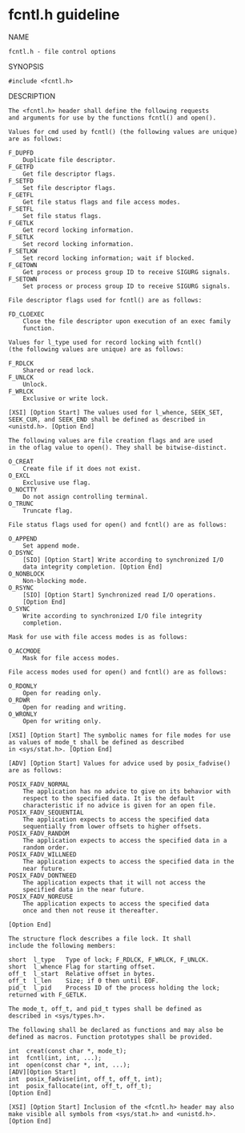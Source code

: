 # fcntl.h guideline

NAME

    fcntl.h - file control options

SYNOPSIS

    #include <fcntl.h>

DESCRIPTION

    The <fcntl.h> header shall define the following requests 
    and arguments for use by the functions fcntl() and open().

    Values for cmd used by fcntl() (the following values are unique) 
    are as follows:

    F_DUPFD
        Duplicate file descriptor.
    F_GETFD
        Get file descriptor flags.
    F_SETFD
        Set file descriptor flags.
    F_GETFL
        Get file status flags and file access modes.
    F_SETFL
        Set file status flags.
    F_GETLK
        Get record locking information.
    F_SETLK
        Set record locking information.
    F_SETLKW
        Set record locking information; wait if blocked.
    F_GETOWN
        Get process or process group ID to receive SIGURG signals.
    F_SETOWN
        Set process or process group ID to receive SIGURG signals.

    File descriptor flags used for fcntl() are as follows:

    FD_CLOEXEC
        Close the file descriptor upon execution of an exec family 
        function.

    Values for l_type used for record locking with fcntl() 
    (the following values are unique) are as follows:

    F_RDLCK
        Shared or read lock.
    F_UNLCK
        Unlock.
    F_WRLCK
        Exclusive or write lock.

    [XSI] [Option Start] The values used for l_whence, SEEK_SET, 
    SEEK_CUR, and SEEK_END shall be defined as described in 
    <unistd.h>. [Option End]

    The following values are file creation flags and are used 
    in the oflag value to open(). They shall be bitwise-distinct.

    O_CREAT
        Create file if it does not exist.
    O_EXCL
        Exclusive use flag.
    O_NOCTTY
        Do not assign controlling terminal.
    O_TRUNC
        Truncate flag.

    File status flags used for open() and fcntl() are as follows:

    O_APPEND
        Set append mode.
    O_DSYNC
        [SIO] [Option Start] Write according to synchronized I/O 
        data integrity completion. [Option End]
    O_NONBLOCK
        Non-blocking mode.
    O_RSYNC
        [SIO] [Option Start] Synchronized read I/O operations. 
        [Option End]
    O_SYNC
        Write according to synchronized I/O file integrity 
        completion.

    Mask for use with file access modes is as follows:

    O_ACCMODE
        Mask for file access modes.

    File access modes used for open() and fcntl() are as follows:

    O_RDONLY
        Open for reading only.
    O_RDWR
        Open for reading and writing.
    O_WRONLY
        Open for writing only.

    [XSI] [Option Start] The symbolic names for file modes for use 
    as values of mode_t shall be defined as described 
    in <sys/stat.h>. [Option End]

    [ADV] [Option Start] Values for advice used by posix_fadvise() 
    are as follows:

    POSIX_FADV_NORMAL
        The application has no advice to give on its behavior with 
        respect to the specified data. It is the default 
        characteristic if no advice is given for an open file.
    POSIX_FADV_SEQUENTIAL
        The application expects to access the specified data 
        sequentially from lower offsets to higher offsets.
    POSIX_FADV_RANDOM
        The application expects to access the specified data in a 
        random order.
    POSIX_FADV_WILLNEED
        The application expects to access the specified data in the
        near future.
    POSIX_FADV_DONTNEED
        The application expects that it will not access the 
        specified data in the near future.
    POSIX_FADV_NOREUSE
        The application expects to access the specified data 
        once and then not reuse it thereafter.

    [Option End]

    The structure flock describes a file lock. It shall 
    include the following members:

    short  l_type   Type of lock; F_RDLCK, F_WRLCK, F_UNLCK. 
    short  l_whence Flag for starting offset. 
    off_t  l_start  Relative offset in bytes. 
    off_t  l_len    Size; if 0 then until EOF. 
    pid_t  l_pid    Process ID of the process holding the lock; 
    returned with F_GETLK. 

    The mode_t, off_t, and pid_t types shall be defined as 
    described in <sys/types.h>.

    The following shall be declared as functions and may also be 
    defined as macros. Function prototypes shall be provided.

    int  creat(const char *, mode_t);
    int  fcntl(int, int, ...);
    int  open(const char *, int, ...);
    [ADV][Option Start]
    int  posix_fadvise(int, off_t, off_t, int);
    int  posix_fallocate(int, off_t, off_t);
    [Option End]

    [XSI] [Option Start] Inclusion of the <fcntl.h> header may also 
    make visible all symbols from <sys/stat.h> and <unistd.h>.
    [Option End]
